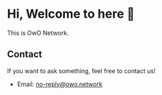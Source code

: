 # Hi, Welcome to here 👋

This is OwO Network.


## Contact

If you want to ask something, feel free to contact us!

- Email: [no-reply@owo.network](mailto:no-reply@owo.network)
